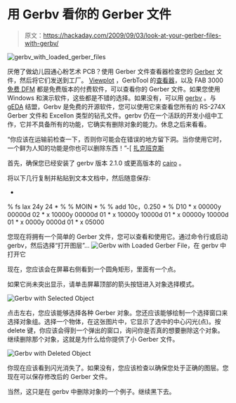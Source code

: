 # 用 Gerbv 看你的 Gerber 文件

> 原文：<https://hackaday.com/2009/09/03/look-at-your-gerber-files-with-gerbv/>

![gerbv_with_loaded_gerber_files](img/d26108df8b09f97e2f0fedf4d9cbea7a.png "gerbv_with_loaded_gerber_files")

厌倦了做幼儿园通心粉艺术 PCB？使用 Gerber 文件查看器检查您的 [Gerber](//en.wikipedia.org/wiki/Gerber_file) 文件，然后将它们发送到工厂。 [Viewplot](http://www.viewplot.com/) ，GerbTool 的[查看器](http://www.wssi.com/)，以及 FAB 3000 [免费 DFM](http://www.numericalinnovations.com/index.asp?PageAction=Custom&ID=71) 都是免费版本的付费软件，可以查看你的 Gerber 文件。如果您使用 Windows 和演示软件，这些都是不错的选择。如果没有，可以用 [gerbv](http://gerbv.sourceforge.net/) 。与 [gEDA](http://geda.seul.org/) 结盟，Gerbv 是免费的开源软件，您可以使用它来查看您所有的 RS-274X Gerber 文件和 Excellon 类型的钻孔文件。gerbv 仍在一个活跃的开发小组中工作，它并不具备所有的功能，它确实有删除对象的能力。休息之后来看看。

“你应该在运输前检查一下，否则你可能会在错误的地方留下洞。当你使用它时，一个鲜为人知的功能是你也可以删除东西！”-[ [扎克班克斯](http://hackaday.com/author/zbanks/)

首先，确保您已经安装了 gerbv 版本 2.1.0 或更高版本的 [cairo](http://cairographics.org/) 。

将以下几行复制并粘贴到文本文档中，然后随意保存:

*
% fs lax 24y 24 * %
% MOIN * %
% add 10c，0.250 * %
D10 *
x 00000y 00000d 02 *
x 10000y 00000d 01 *
x 10000y 10000d 01 *
x 00000y 10000d 01 *
x 0000y 0000d 01 *
x 05000

您现在将拥有一个简单的 Gerber 文件，您可以查看和使用它。通过命令行或启动 gerbv，然后选择“打开图层”…
![Gerbv with Loaded Gerber File](img/bfdbdbddfb827d213c5175d1d6f24e53.png "Gerbv with Loaded Gerber File")，在 gerbv 中打开它

现在，您应该会在屏幕右侧看到一个圆角矩形，里面有一个点。

如果它尚未突出显示，请单击屏幕顶部的箭头按钮进入对象选择模式。

![Gerbv with Selected Object](img/d50a85af95ca96c3768fd4ccaf5a5c52.png "Gerbv with Selected Object")

点击左右，您应该能够选择各种 Gerber 对象。您还应该能够绘制一个选择窗口来选择对象组。选择一个物体，在这张图片中，它显示了选中的中心闪光(点)。按 delete 键，你应该会得到一个弹出的窗口，询问你是否真的想要删除这个对象。继续删除那个对象，这就是为什么给你提供了小 Gerber 文件。

![Gerbv with Deleted Object](img/816988da404ae346cd465b051427b75e.png "Gerbv with Deleted Object")

你现在应该看到闪光消失了。如果没有，您应该检查以确保您处于正确的图层。您现在可以保存修改后的 Gerber 文件。

当然，这只是在 gerbv 中删除对象的一个例子。继续黑下去。